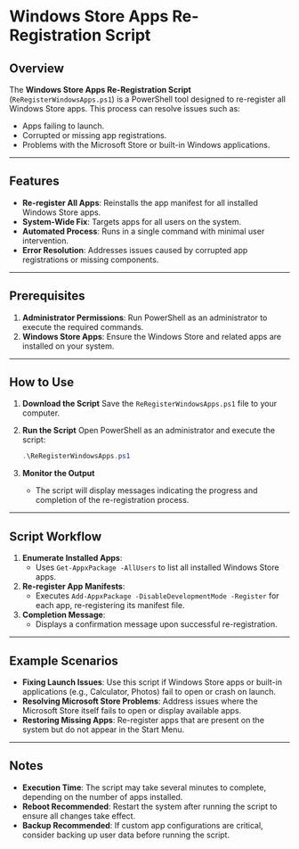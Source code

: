 
# Windows Store Apps Re-Registration Script

## Overview

The **Windows Store Apps Re-Registration Script** (`ReRegisterWindowsApps.ps1`) is a PowerShell tool designed to re-register all Windows Store apps. This process can resolve issues such as:
- Apps failing to launch.
- Corrupted or missing app registrations.
- Problems with the Microsoft Store or built-in Windows applications.

---

## Features

- **Re-register All Apps**: Reinstalls the app manifest for all installed Windows Store apps.
- **System-Wide Fix**: Targets apps for all users on the system.
- **Automated Process**: Runs in a single command with minimal user intervention.
- **Error Resolution**: Addresses issues caused by corrupted app registrations or missing components.

---

## Prerequisites

1. **Administrator Permissions**: Run PowerShell as an administrator to execute the required commands.
2. **Windows Store Apps**: Ensure the Windows Store and related apps are installed on your system.

---

## How to Use

1. **Download the Script**
   Save the `ReRegisterWindowsApps.ps1` file to your computer.

2. **Run the Script**
   Open PowerShell as an administrator and execute the script:
   ```powershell
   .\ReRegisterWindowsApps.ps1
   ```

3. **Monitor the Output**
   - The script will display messages indicating the progress and completion of the re-registration process.

---

## Script Workflow

1. **Enumerate Installed Apps**:
   - Uses `Get-AppxPackage -AllUsers` to list all installed Windows Store apps.
2. **Re-register App Manifests**:
   - Executes `Add-AppxPackage -DisableDevelopmentMode -Register` for each app, re-registering its manifest file.
3. **Completion Message**:
   - Displays a confirmation message upon successful re-registration.

---

## Example Scenarios

- **Fixing Launch Issues**:
  Use this script if Windows Store apps or built-in applications (e.g., Calculator, Photos) fail to open or crash on launch.
- **Resolving Microsoft Store Problems**:
  Address issues where the Microsoft Store itself fails to open or display available apps.
- **Restoring Missing Apps**:
  Re-register apps that are present on the system but do not appear in the Start Menu.

---

## Notes

- **Execution Time**: The script may take several minutes to complete, depending on the number of apps installed.
- **Reboot Recommended**: Restart the system after running the script to ensure all changes take effect.
- **Backup Recommended**: If custom app configurations are critical, consider backing up user data before running the script.
